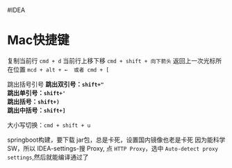 #IDEA

# Mac快捷键

复制当前行 `cmd + d`
当前行上移下移 `cmd + shift + 向下箭头`
返回上一次光标所在位置 `mcd + alt + ←  或者 cmd + [`

跳出括号引号
**跳出双引号：`shift+"`  
跳出单引号：`shift+'`  
跳出括号：`shift+)`  
跳出中括号：`shift+]`**


大小写切换：`cmd + shift + u`





springboot构建，要下载 jar包，总是卡死，设置国内镜像也老是卡死
因为能科学SW，所以 IDEA-settings-搜 Proxy, 点 `HTTP Proxy`，选中 `Auto-detect proxy settings`,然后就能编译通过了
